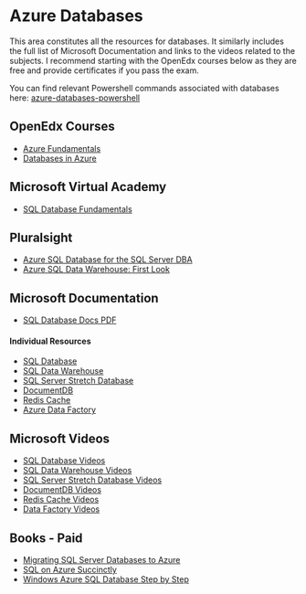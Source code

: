 # Azure Databases
This area constitutes all the resources for databases. It similarly includes the full list of Microsoft Documentation and links to the videos related to the subjects.
I recommend starting with the OpenEdx courses below as they are free and provide certificates if you pass the exam.

You can find relevant Powershell commands associated with databases here: [azure-databases-powershell](https://github.com/kristofferandreasen/awesome-azure/blob/master/azure-databases/azure-databases-powershell.ps1)

## OpenEdx Courses
* [Azure Fundamentals](https://openedx.microsoft.com/courses/course-v1:Microsoft+AZURE214x+2016_T4/about)
* [Databases in Azure](https://openedx.microsoft.com/courses/course-v1:Microsoft+AZURE207x+2016_T4/about)

## Microsoft Virtual Academy
* [SQL Database Fundamentals](https://mva.microsoft.com/en-US/training-courses/sql-database-fundamentals-16944?l=w7qq6nAID_6805121157)

## Pluralsight
* [Azure SQL Database for the SQL Server DBA](https://www.pluralsight.com/courses/azure-sql-database-dba)
* [Azure SQL Data Warehouse: First Look](https://www.pluralsight.com/courses/azure-sql-data-warehouse-first-look)

## Microsoft Documentation
* [SQL Database Docs PDF](https://opbuildstorageprod.blob.core.windows.net/output-pdf-files/en-us/Azure.azure-documents/live/sql-database.pdf)

#### Individual Resources
* [SQL Database](https://docs.microsoft.com/en-us/azure/sql-database/)
* [SQL Data Warehouse](https://docs.microsoft.com/en-us/azure/sql-data-warehouse/)
* [SQL Server Stretch Database](https://docs.microsoft.com/en-us/azure/sql-server-stretch-database/)
* [DocumentDB](https://docs.microsoft.com/en-us/azure/documentdb/)
* [Redis Cache](https://docs.microsoft.com/en-us/azure/redis-cache/)
* [Azure Data Factory](https://docs.microsoft.com/en-us/azure/data-factory/)

## Microsoft Videos
* [SQL Database Videos](https://azure.microsoft.com/en-us/resources/videos/index/?services=sql-database)
* [SQL Data Warehouse Videos](https://azure.microsoft.com/en-us/resources/videos/index/?services=sql-data-warehouse)
* [SQL Server Stretch Database Videos](https://azure.microsoft.com/en-us/resources/videos/index/?services=sql-server-stretch-database)
* [DocumentDB Videos](https://azure.microsoft.com/en-us/resources/videos/index/?services=documentdb)
* [Redis Cache Videos](https://azure.microsoft.com/en-us/resources/videos/index/?services=redis-cache)
* [Data Factory Videos](https://azure.microsoft.com/en-us/resources/videos/index/?services=data-factory)

## Books - Paid
* [Migrating SQL Server Databases to Azure](https://blogs.msdn.microsoft.com/microsoft_press/2016/05/11/free-ebook-microsoft-azure-essentials-migrating-sql-server-databases-to-azure/)
* [SQL on Azure Succinctly](https://www.amazon.com/SQL-Azure-Succinctly-Parikshit-Savjani/dp/1542827140/ref=sr_1_21?ie=UTF8&qid=1489421305&sr=8-21&keywords=azure)
* [Windows Azure SQL Database Step by Step](https://www.amazon.com/Windows-Azure-Database-Step-Developer-ebook/dp/B00L92061G/ref=sr_1_26?ie=UTF8&qid=1489421305&sr=8-26&keywords=azure)
